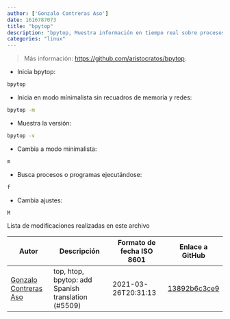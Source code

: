 ```yaml
---
author: ['Gonzalo Contreras Aso']
date: 1616787073
title: "bpytop"
description: "bpytop, Muestra información en tiempo real sobre procesos ejecutándose, con gráficos. Similar a `gtop` y `htop`."
categories: "linux"
---
```

> Más información: <https://github.com/aristocratos/bpytop>.

- Inicia bpytop:

```bash
bpytop
```

- Inicia en modo mínimalista sin recuadros de memoria y redes:

```bash
bpytop -m
```

- Muestra la versión:

```bash
bpytop -v
```

- Cambia a modo minimalista:

```bash
m
```

- Busca procesos o programas ejecutándose:

```bash
f
```

- Cambia ajustes:

```bash
M
```
Lista de modificaciones realizadas en este archivo


Autor | Descripción | Formato de fecha ISO 8601 | Enlace a GitHub
------|-----|-----|-----
[Gonzalo Contreras Aso](mailto:61254163+goznalo-git@users.noreply.github.com) | top, htop, bpytop: add Spanish translation (#5509) | 2021-03-26T20:31:13 | [13892b6c3ce9](https://github.com/tldr-pages/tldr/commit/13892b6c3ce9960681d14736835fa82812e75a01)

